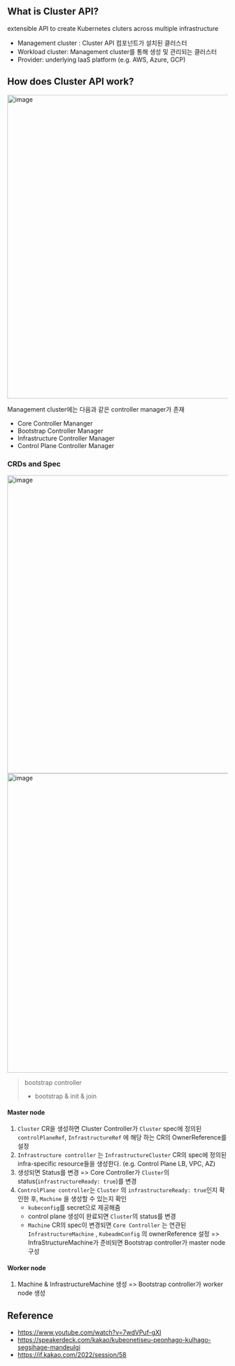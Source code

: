 ## What is Cluster API?
extensible API to create Kubernetes cluters across multiple infrastructure

- Management cluster : Cluster API 컴포넌트가 설치된 클러스터
- Workload cluster: Management cluster를 통해 생성 및 관리되는 클러스터
- Provider: underlying IaaS platform (e.g. AWS, Azure, GCP)

## How does Cluster API work?
<img width="693" alt="image" src="https://user-images.githubusercontent.com/44525736/223114111-7cdef1b3-d0a7-4d10-a2a5-f89580ffaa7f.png">

Management cluster에는 다음과 같은 controller manager가 존재
- Core Controller Mananger
- Bootstrap Controller Manager
- Infrastructure Controller Manager
- Control Plane Controller Manager

### CRDs and Spec
<img width="680" alt="image" src="https://user-images.githubusercontent.com/44525736/223114244-3fbaa817-cf36-4749-ad53-dba89d69f9f5.png">

<img width="683" alt="image" src="https://user-images.githubusercontent.com/44525736/223114201-c8e0e8d3-35d9-47d2-ba03-22c26181bc74.png">


> bootstrap controller
> - bootstrap & init & join
> 
#### Master node
1. `Cluster` CR을 생성하면 Cluster Controller가 `Cluster` spec에 정의된 `controlPlaneRef`, `InfrastructureRef` 에 해당 하는 CR의 OwnerReference를 설정
2. `Infrastructure controller` 는 `InfrastructureCluster` CR의 spec에 정의된 infra-specific resource들을 생성한다. (e.g. Control Plane LB, VPC, AZ)
3. 생성되면 Status를 변경 => Core Controller가 `Cluster`의 status(`infrastructureReady: true`)를 변경
4. `ControlPlane controller`는 `Cluster` 의 `infrastructureReady: true`인지 확인한 후, `Machine` 을 생성할 수 있는지 확인
	 - `kubeconfig`를 secret으로 제공해줌
	 - control plane 생성이 완료되면 `Cluster`의 status를 변경
	- `Machine` CR의 spec이 변경되면 `Core Controller` 는 연관된 `InfrastructureMachine` , `KubeadmConfig`  의 ownerReference 설정 => InfraStructureMachine가 준비되면 Bootstrap controller가 master node 구성

#### Worker node
1. Machine & InfrastructureMachine 생성 => Bootstrap controller가 worker node 생성

## Reference
- https://www.youtube.com/watch?v=7wdVPuf-gXI
- https://speakerdeck.com/kakao/kubeonetiseu-peonhago-kulhago-segsihage-mandeulgi
- https://if.kakao.com/2022/session/58
